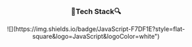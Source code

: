 <h3 align="center">🔎Tech Stack🔍</h3>

<p align="center"> 
  ![](https://img.shields.io/badge/JavaScript-F7DF1E?style=flat-square&logo=JavaScript&logoColor=white") </p>
<!--
**godkor200/godkor200** is a ✨ _special_ ✨ repository because its `README.md` (this file) appears on your GitHub profile.

Here are some ideas to get you started:

- 🔭 I’m currently working on ...
- 🌱 I’m currently learning ...
- 👯 I’m looking to collaborate on ...
- 🤔 I’m looking for help with ...
- 💬 Ask me about ...
- 📫 How to reach me: ...
- 😄 Pronouns: ...
- ⚡ Fun fact: ...
-->
